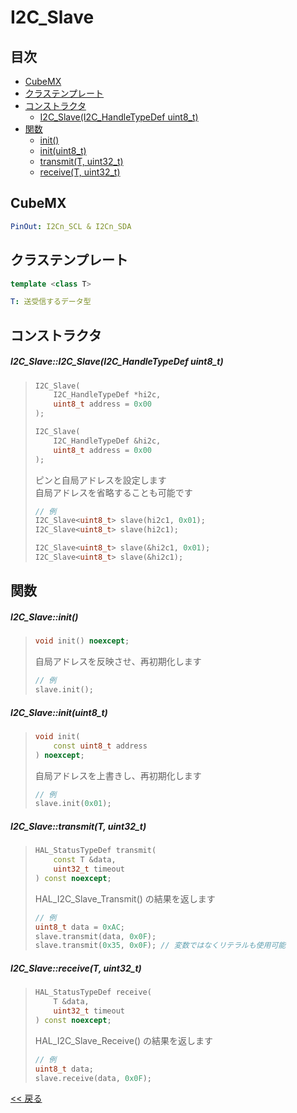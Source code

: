 # I2C_Slave

## 目次
- [CubeMX](#cubemx)
- [クラステンプレート](#クラステンプレート)
- [コンストラクタ](#コンストラクタ)
  - [I2C_Slave(I2C_HandleTypeDef uint8_t)](#i2c_slavei2c_slavei2c_handletypedef-uint8_t)
- [関数](#関数)
  - [init()](#i2c_slaveinit)
  - [init(uint8_t)](#i2c_slaveinituint8_t)
  - [transmit(T, uint32_t)](#i2c_slavetransmitt-uint32_t)
  - [receive(T, uint32_t)](#i2c_slavereceivet-uint32_t)
  
## CubeMX
```yaml
PinOut: I2Cn_SCL & I2Cn_SDA
```

## クラステンプレート
```c++
template <class T>
```
```yaml
T: 送受信するデータ型
```

## コンストラクタ
##### I2C_Slave::I2C_Slave(I2C_HandleTypeDef uint8_t)
> ```c++
> I2C_Slave(
>     I2C_HandleTypeDef *hi2c,
>     uint8_t address = 0x00
> );
> ```
> ```c++
> I2C_Slave(
>     I2C_HandleTypeDef &hi2c,
>     uint8_t address = 0x00
> );
> ```
> ピンと自局アドレスを設定します  
> 自局アドレスを省略することも可能です
> ```c++
> // 例
> I2C_Slave<uint8_t> slave(hi2c1, 0x01);
> I2C_Slave<uint8_t> slave(hi2c1);
> 
> I2C_Slave<uint8_t> slave(&hi2c1, 0x01);
> I2C_Slave<uint8_t> slave(&hi2c1);
> ```

## 関数
##### I2C_Slave::init()
> ```c++
> void init() noexcept;
> ```
> 自局アドレスを反映させ、再初期化します  
> ```c++
> // 例
> slave.init();
> ```

##### I2C_Slave::init(uint8_t)
> ```c++
> void init(
>     const uint8_t address
> ) noexcept;
> ```
> 自局アドレスを上書きし、再初期化します  
> ```c++
> // 例
> slave.init(0x01);
> ```

##### I2C_Slave::transmit(T, uint32_t)
> ```c++
> HAL_StatusTypeDef transmit(
>     const T &data,
>     uint32_t timeout
> ) const noexcept;
> ```
> HAL_I2C_Slave_Transmit() の結果を返します  
> ```c++
> // 例
> uint8_t data = 0xAC;
> slave.transmit(data, 0x0F);
> slave.transmit(0x35, 0x0F); // 変数ではなくリテラルも使用可能
> ```

##### I2C_Slave::receive(T, uint32_t)
> ```c++
> HAL_StatusTypeDef receive(
>     T &data,
>     uint32_t timeout
> ) const noexcept;
> ```
> HAL_I2C_Slave_Receive() の結果を返します  
> ```c++
> // 例
> uint8_t data;
> slave.receive(data, 0x0F);
> ```

[<< 戻る](../README.md)